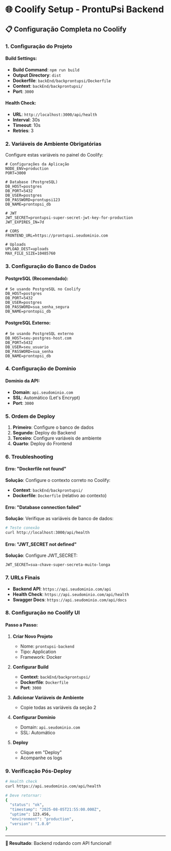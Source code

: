 # 🌐 Coolify Setup - ProntuPsi Backend

## 📋 Configuração Completa no Coolify

### **1. Configuração do Projeto**

#### **Build Settings:**
- **Build Command**: `npm run build`
- **Output Directory**: `dist`
- **Dockerfile**: `backEnd/backprontupsi/Dockerfile`
- **Context**: `backEnd/backprontupsi/`
- **Port**: `3000`

#### **Health Check:**
- **URL**: `http://localhost:3000/api/health`
- **Interval**: 30s
- **Timeout**: 10s
- **Retries**: 3

### **2. Variáveis de Ambiente Obrigatórias**

Configure estas variáveis no painel do Coolify:

```env
# Configurações da Aplicação
NODE_ENV=production
PORT=3000

# Database (PostgreSQL)
DB_HOST=postgres
DB_PORT=5432
DB_USER=postgres
DB_PASSWORD=prontupsi123
DB_NAME=prontopsi_db

# JWT
JWT_SECRET=prontupsi-super-secret-jwt-key-for-production
JWT_EXPIRES_IN=7d

# CORS
FRONTEND_URL=https://prontupsi.seudominio.com

# Uploads
UPLOAD_DEST=uploads
MAX_FILE_SIZE=10485760
```

### **3. Configuração do Banco de Dados**

#### **PostgreSQL (Recomendado):**
```env
# Se usando PostgreSQL no Coolify
DB_HOST=postgres
DB_PORT=5432
DB_USER=postgres
DB_PASSWORD=sua_senha_segura
DB_NAME=prontopsi_db
```

#### **PostgreSQL Externo:**
```env
# Se usando PostgreSQL externo
DB_HOST=seu-postgres-host.com
DB_PORT=5432
DB_USER=seu_usuario
DB_PASSWORD=sua_senha
DB_NAME=prontopsi_db
```

### **4. Configuração de Domínio**

#### **Domínio da API:**
- **Domain**: `api.seudominio.com`
- **SSL**: Automático (Let's Encrypt)
- **Port**: `3000`

### **5. Ordem de Deploy**

1. **Primeiro**: Configure o banco de dados
2. **Segundo**: Deploy do Backend
3. **Terceiro**: Configure variáveis de ambiente
4. **Quarto**: Deploy do Frontend

### **6. Troubleshooting**

#### **Erro: "Dockerfile not found"**
**Solução**: Configure o contexto correto no Coolify:
- **Context**: `backEnd/backprontupsi/`
- **Dockerfile**: `Dockerfile` (relativo ao contexto)

#### **Erro: "Database connection failed"**
**Solução**: Verifique as variáveis de banco de dados:
```bash
# Teste conexão
curl http://localhost:3000/api/health
```

#### **Erro: "JWT_SECRET not defined"**
**Solução**: Configure JWT_SECRET:
```env
JWT_SECRET=sua-chave-super-secreta-muito-longa
```

### **7. URLs Finais**

- **Backend API**: `https://api.seudominio.com/api`
- **Health Check**: `https://api.seudominio.com/api/health`
- **Swagger Docs**: `https://api.seudominio.com/api/docs`

### **8. Configuração no Coolify UI**

#### **Passo a Passo:**

1. **Criar Novo Projeto**
   - Nome: `prontupsi-backend`
   - Tipo: Application
   - Framework: Docker

2. **Configurar Build**
   - **Context**: `backEnd/backprontupsi/`
   - **Dockerfile**: `Dockerfile`
   - **Port**: `3000`

3. **Adicionar Variáveis de Ambiente**
   - Copie todas as variáveis da seção 2

4. **Configurar Domínio**
   - Domain: `api.seudominio.com`
   - SSL: Automático

5. **Deploy**
   - Clique em "Deploy"
   - Acompanhe os logs

### **9. Verificação Pós-Deploy**

```bash
# Health check
curl https://api.seudominio.com/api/health

# Deve retornar:
{
  "status": "ok",
  "timestamp": "2025-08-05T21:55:00.000Z",
  "uptime": 123.456,
  "environment": "production",
  "version": "1.0.0"
}
```

---

**🎯 Resultado**: Backend rodando com API funcional!